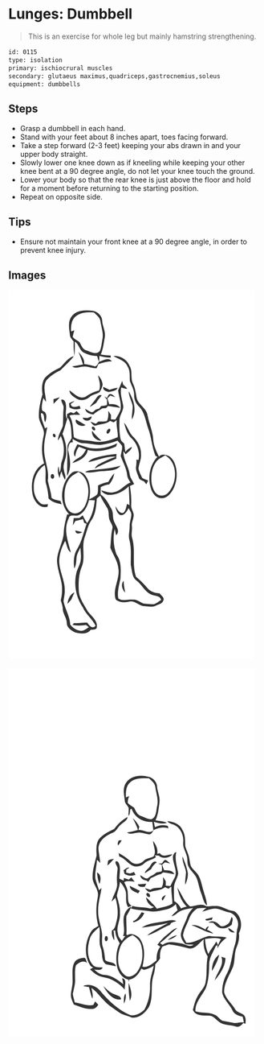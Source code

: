 # Lunges: Dumbbell

> This is an exercise for whole leg but mainly hamstring strengthening.

``` 
id: 0115 
type: isolation 
primary: ischiocrural muscles 
secondary: glutaeus maximus,quadriceps,gastrocnemius,soleus 
equipment: dumbbells 
``` 


## Steps


 - Grasp a dumbbell in each hand.
 - Stand with your feet about 8 inches apart, toes facing forward.
 - Take a step forward (2-3 feet) keeping your abs drawn in and your upper body straight.
 - Slowly lower one knee down as if kneeling while keeping your other knee bent at a 90 degree angle, do not let your knee touch the ground.
 - Lower your body so that the rear knee is just above the floor and hold for a moment before returning to the starting position.
 - Repeat on opposite side.

## Tips


 - Ensure not maintain your front knee at a 90 degree angle, in order to prevent knee injury.

## Images

![](./../svg/0115-relaxation.svg "")

![](./../svg/0115-tension.svg "")

